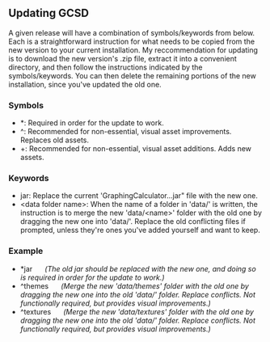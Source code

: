 ## Updating GCSD

A given release will have a combination of symbols/keywords from below.
Each is a straightforward instruction for what needs to be copied from the new version to your current installation.
My reccommendation for updating is to download the new version's .zip file, extract it into a convenient directory, and then follow the instructions indicated by the symbols/keywords.
You can then delete the remaining portions of the new installation, since you've updated the old one.

### Symbols
- \*: Required in order for the update to work.
- ^: Recommended for non-essential, visual asset improvements. Replaces old assets.
- +: Recommended for non-essential, visual asset additions. Adds new assets.

### Keywords
- jar: Replace the current 'GraphingCalculator...jar" file with the new one.
- \<data folder name\>: When the name of a folder in 'data/' is written, the instruction is to merge the new 'data/\<name\>' folder with the old one by dragging the new one into 'data/'. Replace the old conflicting files if prompted, unless they're ones you've added yourself and want to keep.

### Example
- \*jar ⠀*⠀(The old jar should be replaced with the new one, and doing so is required in order for the update to work.)*
- ^themes ⠀*⠀(Merge the new 'data/themes' folder with the old one by dragging the new one into the old 'data/' folder. Replace conflicts. Not functionally required, but provides visual improvements.)*
- ^textures ⠀*⠀(Merge the new 'data/textures' folder with the old one by dragging the new one into the old 'data/' folder. Replace conflicts. Not functionally required, but provides visual improvements.)*
